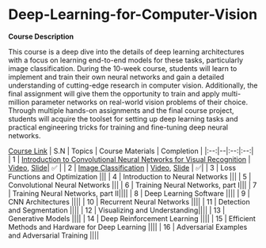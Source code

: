 # Deep-Learning-for-Computer-Vision
**Course Description**

This course is a deep dive into the details of deep learning architectures with a focus on learning end-to-end models for these tasks, particularly image classification. During the 10-week course, students will learn to implement and train their own neural networks and gain a detailed understanding of cutting-edge research in computer vision. Additionally, the final assignment will give them the opportunity to train and apply multi-million parameter networks on real-world vision problems of their choice. Through multiple hands-on assignments and the final course project, students will acquire the toolset for setting up deep learning tasks and practical engineering tricks for training and fine-tuning deep neural networks.

[Course Link](http://cs231n.stanford.edu/)
| S.N | Topics | Course Materials | Completion |
|:--:|--|:--:|:--:|
| 1 | [Introduction to Convolutional Neural Networks for Visual Recognition](https://github.com/Rai-Nabin/Deep-Learning-for-Computer-Vision/blob/main/01.md) | [Video](https://www.youtube.com/watch?v=vT1JzLTH4G4&list=PL3FW7Lu3i5JvHM8ljYj-zLfQRF3EO8sYv), [Slide](http://cs231n.stanford.edu/slides/2017/cs231n_2017_lecture1.pdf)| :white_check_mark: | 
| 2 | [Image Classification]() | [Video](https://www.youtube.com/watch?v=OoUX-nOEjG0&list=PL3FW7Lu3i5JvHM8ljYj-zLfQRF3EO8sYv), [Slide](http://cs231n.stanford.edu/slides/2017/cs231n_2017_lecture2.pdf) | ✅|
| 3 | Loss Functions and Optimization |||
| 4 | Introduction to Neural Networks |||
| 5 | Convolutional Neural Networks |||
| 6 | Training Neural Networks, part I|||
| 7 | Training Neural Networks, part II||||
| 8 | Deep Learning Software ||||
| 9 | CNN Architectures ||||
| 10 | Recurrent Neural Networks ||||
| 11 | Detection and Segmentation ||||
| 12 | Visualizing and Understanding||||
| 13 | Generative Models ||||
| 14 | Deep Reinforcement Learning ||||
| 15 | Efficient Methods and Hardware for Deep Learning ||||
| 16 | Adversarial Examples and Adversarial Training ||||


